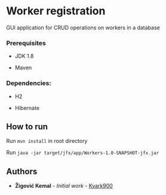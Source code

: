 # Worker registration
GUI application for CRUD operations on workers in a database

### Prerequisites

* JDK 1.8

* Maven

### Dependencies:
* H2

* Hibernate

## How to run

Run `mvn install` in root directory

Run `java -jar target/jfx/app/Workers-1.0-SNAPSHOT-jfx.jar`

## Authors

* **Žigović Kemal** - *Initial work* - [Kvark900](https://github.com/Kvark900)



